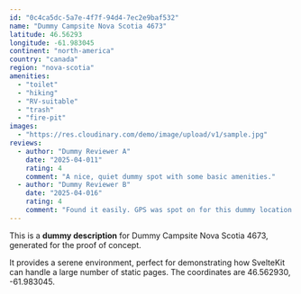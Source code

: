 ```yaml
---
id: "0c4ca5dc-5a7e-4f7f-94d4-7ec2e9baf532"
name: "Dummy Campsite Nova Scotia 4673"
latitude: 46.56293
longitude: -61.983045
continent: "north-america"
country: "canada"
region: "nova-scotia"
amenities:
  - "toilet"
  - "hiking"
  - "RV-suitable"
  - "trash"
  - "fire-pit"
images:
  - "https://res.cloudinary.com/demo/image/upload/v1/sample.jpg"
reviews:
  - author: "Dummy Reviewer A"
    date: "2025-04-011"
    rating: 4
    comment: "A nice, quiet dummy spot with some basic amenities."
  - author: "Dummy Reviewer B"
    date: "2025-04-016"
    rating: 4
    comment: "Found it easily. GPS was spot on for this dummy location."
---
```


This is a **dummy description** for Dummy Campsite Nova Scotia 4673, generated for the proof of concept.

It provides a serene environment, perfect for demonstrating how SvelteKit can handle a large number of static pages. The coordinates are 46.562930, -61.983045.

